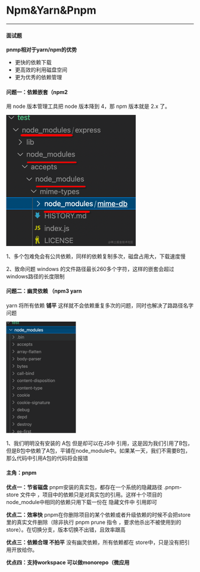 # Npm&Yarn&Pnpm
---
#### 面试题
**pnmp相对于yarn/npm的优势**

- 更快的依赖下载
- 更高效的利用磁盘空间
- 更为优秀的依赖管理

#### 问题一：依赖嵌套（npm2

用 node 版本管理工具把 node 版本降到 4，那 npm 版本就是 2.x 了。

<img src="/blog/Npm&Yarn&Pnpm01.png"  style="zoom: 50%;" />

1、多个包难免会有公共依赖，同样的依赖复制多次，磁盘占用大，下载速度慢

2、致命问题 windows 的文件路径最长260多个字符，这样的嵌套会超过 windows路径的长度限制

#### 问题二：幽灵依赖 （npm3 yarn

yarn 将所有依赖 **铺平** 这样就不会依赖重复多次的问题，同时也解决了路路径名字问题

<img src="/blog/Npm&Yarn&Pnpm02.png"  style="zoom: 50%;" />

1、我们明明没有安装的 A包 但是却可以在JS中 引用，这是因为我们引用了B包，但是B包中依赖了A包，平铺在node_module中。如果某一天，我们不需要B包，那么代码中引用A包的代码将会报错

#### 主角：pnpm

**优点一：节省磁盘**
pnpm安装的真实包，都存在一个系统的隐藏路径 .pnpm-store 文件中 ，项目中的依赖只是对真实包的引用。这样十个项目的node_module中相同的依赖只用下载一份在 隐藏文件中 引用即可

**优点二：效率快**
pnpm在你删除项目的某个依赖或者升级依赖的时候不会把store里的真实文件删除（除非执行 pnpm prune 指令 ，要求他杀出不被使用到的store）。在切换分支，版本切换不出错，且效率跟高

**优点三：依赖合理 不拍平**
没有幽灵依赖，所有依赖都在 store中，只是没有把引用开放给你。

**优点四：支持workspace 可以做monorepo（微应用**